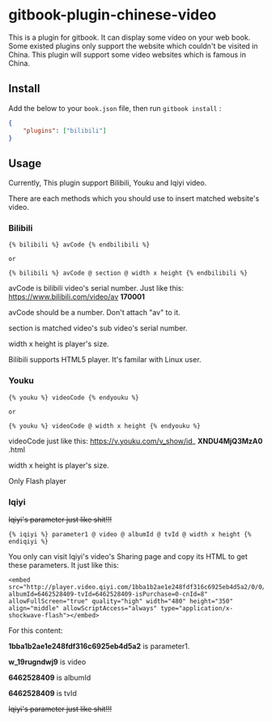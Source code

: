 # gitbook-plugin-chinese-video

This is a plugin for gitbook. It can display some video on your web book. Some existed plugins only support the website which couldn't be visited in China. This plugin will support some video websites which is famous in China.

## Install

Add the below to your `book.json` file, then run `gitbook install` :

```json
{
    "plugins": ["bilibili"]
}
```

## Usage

Currently, This plugin support Bilibili, Youku and Iqiyi video.

There are each methods which you should use to insert matched website's video.

### Bilibili

```
{% bilibili %} avCode {% endbilibili %}

or

{% bilibili %} avCode @ section @ width x height {% endbilibili %}
```

avCode is bilibili video's serial number. Just like this: https://www.bilibili.com/video/av **170001**

avCode should be a number. Don't attach "av" to it.

section is matched video's sub video's serial number.

width x height is player's size.

Bilibili supports HTML5 player. It's familar with Linux user.

### Youku

```
{% youku %} videoCode {% endyouku %}

or

{% youku %} videoCode @ width x height {% endyouku %}
```

videoCode just like this: https://v.youku.com/v_show/id_ **XNDU4MjQ3MzA0** .html

width x height is player's size.

Only Flash player

### Iqiyi

~~Iqiyi's parameter just like shit!!!~~

```
{% iqiyi %} parameter1 @ video @ albumId @ tvId @ width x height {% endiqiyi %}
```

You only can visit Iqiyi's video's Sharing page and copy its HTML to get these parameters. It just like this:

```
<embed src="http://player.video.qiyi.com/1bba1b2ae1e248fdf316c6925eb4d5a2/0/0/w_19rugndwj9.swf-albumId=6462528409-tvId=6462528409-isPurchase=0-cnId=8" allowFullScreen="true" quality="high" width="480" height="350" align="middle" allowScriptAccess="always" type="application/x-shockwave-flash"></embed>
```

For this content:

**1bba1b2ae1e248fdf316c6925eb4d5a2** is parameter1.

**w_19rugndwj9** is video

**6462528409** is albumId

**6462528409** is tvId

~~Iqiyi's parameter just like shit!!!~~